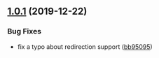 ## [1.0.1](https://github.com/Djaty/djaty-nodejs/compare/v1.0.0...v1.0.1) (2019-12-22)


### Bug Fixes

* fix a typo about redirection support ([bb95095](https://github.com/Djaty/djaty-nodejs/commit/bb950954a265aab22569229dece2a56ca496c684))
